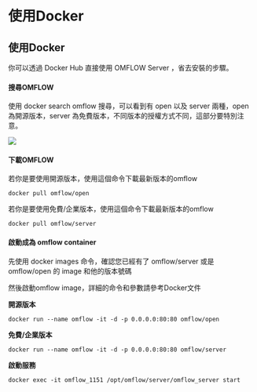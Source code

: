 # 使用Docker

## 使用Docker

你可以透過 Docker Hub 直接使用 OMFLOW Server ，省去安裝的步驟。

#### 搜尋OMFLOW

使用 docker search omflow 搜尋，可以看到有 open 以及 server 兩種，open 為開源版本，server 為免費版本，不同版本的授權方式不同，這部分要特別注意。

![](https://syscomgo.com/wp-content/uploads/2023/11/OMFLOW\_3-5\_1.png)

#### 下載OMFLOW

若你是要使用開源版本，使用這個命令下載最新版本的omflow

```
docker pull omflow/open
```

若你是要使用免費/企業版本，使用這個命令下載最新版本的omflow

```
docker pull omflow/server
```

#### 啟動成為 omflow container

先使用 docker images 命令，確認您已經有了 omflow/server 或是 omflow/open 的 image 和他的版本號碼

然後啟動omflow image，詳細的命令和參數請參考Docker文件

**開源版本**

```
docker run --name omflow -it -d -p 0.0.0.0:80:80 omflow/open
```

**免費/企業版本**

```
docker run --name omflow -it -d -p 0.0.0.0:80:80 omflow/server
```

**啟動服務**

```
docker exec -it omflow_1151 /opt/omflow/server/omflow_server start
```
